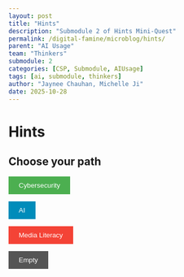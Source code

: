 ```yaml
---
layout: post
title: "Hints"
description: "Submodule 2 of Hints Mini-Quest"
permalink: /digital-famine/microblog/hints/
parent: "AI Usage"
team: "Thinkers"
submodule: 2
categories: [CSP, Submodule, AIUsage]
tags: [ai, submodule, thinkers]
author: "Jaynee Chauhan, Michelle Ji"
date: 2025-10-28
---
```


# Hints

## Choose your path

<button style="background-color: #4CAF50; color: white; padding: 10px 20px; border: none; cursor: pointer;" onclick="window.location.href=''">Cybersecurity</button>

<button style="background-color: #008CBA; color: white; padding: 10px 20px; border: none; cursor: pointer;" onclick="window.location.href=''">AI</button>

<button style="background-color: #f44336; color: white; padding: 10px 20px; border: none; cursor: pointer;" onclick="window.location.href='https://pages.opencodingsociety.com/digital-famine/microblog/hintsML/'">Media Literacy</button>

<button style="background-color: #555555; color: white; padding: 10px 20px; border: none; cursor: pointer;" onclick="window.location.href=''">Empty</button>